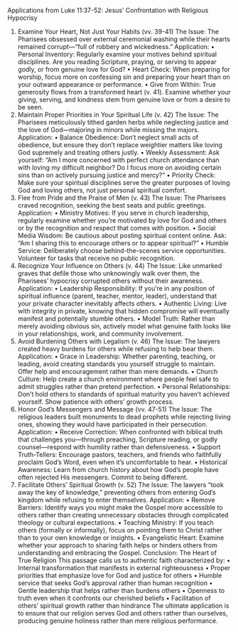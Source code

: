 Applications from Luke 11:37-52: Jesus’ Confrontation with Religious Hypocrisy
1. Examine Your Heart, Not Just Your Habits (vv. 39-41)
The Issue: The Pharisees obsessed over external ceremonial washing while their hearts remained corrupt—“full of robbery and wickedness.”
Application:
	•	Personal Inventory: Regularly examine your motives behind spiritual disciplines. Are you reading Scripture, praying, or serving to appear godly, or from genuine love for God?
	•	Heart Check: When preparing for worship, focus more on confessing sin and preparing your heart than on your outward appearance or performance.
	•	Give from Within: True generosity flows from a transformed heart (v. 41). Examine whether your giving, serving, and kindness stem from genuine love or from a desire to be seen.
2. Maintain Proper Priorities in Your Spiritual Life (v. 42)
The Issue: The Pharisees meticulously tithed garden herbs while neglecting justice and the love of God—majoring in minors while missing the majors.
Application:
	•	Balance Obedience: Don’t neglect small acts of obedience, but ensure they don’t replace weightier matters like loving God supremely and treating others justly.
	•	Weekly Assessment: Ask yourself: “Am I more concerned with perfect church attendance than with loving my difficult neighbor? Do I focus more on avoiding certain sins than on actively pursuing justice and mercy?”
	•	Priority Check: Make sure your spiritual disciplines serve the greater purposes of loving God and loving others, not just personal spiritual comfort.
3. Flee from Pride and the Praise of Men (v. 43)
The Issue: The Pharisees craved recognition, seeking the best seats and public greetings.
Application:
	•	Ministry Motives: If you serve in church leadership, regularly examine whether you’re motivated by love for God and others or by the recognition and respect that comes with position.
	•	Social Media Wisdom: Be cautious about posting spiritual content online. Ask: “Am I sharing this to encourage others or to appear spiritual?”
	•	Humble Service: Deliberately choose behind-the-scenes service opportunities. Volunteer for tasks that receive no public recognition.
4. Recognize Your Influence on Others (v. 44)
The Issue: Like unmarked graves that defile those who unknowingly walk over them, the Pharisees’ hypocrisy corrupted others without their awareness.
Application:
	•	Leadership Responsibility: If you’re in any position of spiritual influence (parent, teacher, mentor, leader), understand that your private character inevitably affects others.
	•	Authentic Living: Live with integrity in private, knowing that hidden compromise will eventually manifest and potentially stumble others.
	•	Model Truth: Rather than merely avoiding obvious sin, actively model what genuine faith looks like in your relationships, work, and community involvement.
5. Avoid Burdening Others with Legalism (v. 46)
The Issue: The lawyers created heavy burdens for others while refusing to help bear them.
Application:
	•	Grace in Leadership: Whether parenting, teaching, or leading, avoid creating standards you yourself struggle to maintain. Offer help and encouragement rather than mere demands.
	•	Church Culture: Help create a church environment where people feel safe to admit struggles rather than pretend perfection.
	•	Personal Relationships: Don’t hold others to standards of spiritual maturity you haven’t achieved yourself. Show patience with others’ growth process.
6. Honor God’s Messengers and Message (vv. 47-51)
The Issue: The religious leaders built monuments to dead prophets while rejecting living ones, showing they would have participated in their persecution.
Application:
	•	Receive Correction: When confronted with biblical truth that challenges you—through preaching, Scripture reading, or godly counsel—respond with humility rather than defensiveness.
	•	Support Truth-Tellers: Encourage pastors, teachers, and friends who faithfully proclaim God’s Word, even when it’s uncomfortable to hear.
	•	Historical Awareness: Learn from church history about how God’s people have often rejected His messengers. Commit to being different.
7. Facilitate Others’ Spiritual Growth (v. 52)
The Issue: The lawyers “took away the key of knowledge,” preventing others from entering God’s kingdom while refusing to enter themselves.
Application:
	•	Remove Barriers: Identify ways you might make the Gospel more accessible to others rather than creating unnecessary obstacles through complicated theology or cultural expectations.
	•	Teaching Ministry: If you teach others (formally or informally), focus on pointing them to Christ rather than to your own knowledge or insights.
	•	Evangelistic Heart: Examine whether your approach to sharing faith helps or hinders others from understanding and embracing the Gospel.
Conclusion: The Heart of True Religion
This passage calls us to authentic faith characterized by:
	•	Internal transformation that manifests in external righteousness
	•	Proper priorities that emphasize love for God and justice for others
	•	Humble service that seeks God’s approval rather than human recognition
	•	Gentle leadership that helps rather than burdens others
	•	Openness to truth even when it confronts our cherished beliefs
	•	Facilitation of others’ spiritual growth rather than hindrance
The ultimate application is to ensure that our religion serves God and others rather than ourselves, producing genuine holiness rather than mere religious performance.